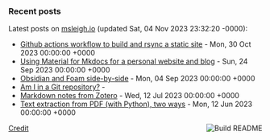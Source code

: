 ### Recent posts

<!-- blog starts -->
Latest posts on [msleigh.io](https://msleigh.io/) (updated Sat, 04 Nov 2023 23:32:20 -0000):
- [Github actions workflow to build and rsync a static site](https://msleigh.io/blog/2023/10/30/github-actions-workflow-to-build-and-rsync-a-static-site/) - Mon, 30 Oct 2023 00:00:00 +0000
- [Using Material for Mkdocs for a personal website and blog](https://msleigh.io/blog/2023/09/24/using-material-for-mkdocs-for-a-personal-website-and-blog/) - Sun, 24 Sep 2023 00:00:00 +0000
- [Obsidian and Foam side-by-side](https://msleigh.io/blog/2023/09/04/obsidian-and-foam-side-by-side/) - Mon, 04 Sep 2023 00:00:00 +0000
- [Am I in a Git repository?](https://msleigh.io/blog/2023/07/20/am-i-in-a-git-repository/) - 
- [Markdown notes from Zotero](https://msleigh.io/blog/2023/07/12/markdown-notes-from-zotero/) - Wed, 12 Jul 2023 00:00:00 +0000
- [Text extraction from PDF (with Python), two ways](https://msleigh.io/blog/2023/06/12/text-extraction-from-pdf-with-python-two-ways/) - Mon, 12 Jun 2023 00:00:00 +0000
<!-- blog ends -->

<a href="https://github.com/msleigh/msleigh/actions"><img src="https://github.com/msleigh/msleigh/actions/workflows/build.yml/badge.svg" align="right" alt="Build README"></a>
<a href="https://simonwillison.net/2020/Jul/10/self-updating-profile-readme/">Credit</a>
